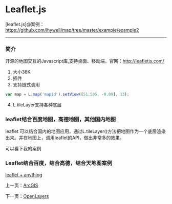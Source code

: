 Leaflet.js
====================

[leaflet.js]@案例：https://github.com/lhywell/map/tree/master/example/example2

-------------------

### 简介

开源的地图交互的Javascript库,支持桌面、移动端，官网：http://leafletjs.com/

1. 大小38K
2. 插件
3. 支持链式调用
```js
var map = L.map('mapid').setView([51.505, -0.09], 13);
```
4. L.tileLayer支持各种底层

### leaflet结合百度地图，高德地图，其他国内地图

leaflet 可以结合国内的地图应用，通过L.tileLayer()方法把地图作为一个底层渲染出来。并在地图上，调用leaflet的API，做出非常多的效果。

可以看下我的案例

### Leaflet结合百度，结合高德，结合天地图案例

[leaflet + anything](https://github.com/lhywell/map/tree/master/example2/leaf+.html)

上一页：[ArcGIS](https://github.com/lhywell/map/blob/master/docs/2.6README.md)

下一页：[OpenLayers](https://github.com/lhywell/map/blob/master/docs/2.8README.md)